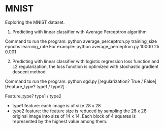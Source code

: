 # MNIST

Exploring the MNIST dataset.

1. Predicting with linear classifier with Average Perceptron algorithm

Command to run the program: python average_perceptron.py training_size epochs learning_rate
For example: python average_perceptron.py 10000 25 0.001

2. Predicting with linear classifier with logistic regression loss function and L2 regularization, the loss function is optimized with stochastic gradient descent method.

Command to run the program: python sgd.py [regularization? True / False] [Feature_type? type1 / type2] .

Feature_type? type1 / type2
+ type1 feature: each image is of size 28 x 28
+ type2 feature: the feature size is reduced by sampling the 28 x 28 original image into size of 14 x 14. Each block of 4 squares is represented by the highest value among them. 
